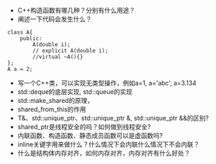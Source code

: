 - C++构造函数有哪几种？分别有什么用途？
- 阐述一下代码会发生什么？
```
class A{
    public:
        A(double i);  
        // explicit A(double i);  
        //virtual ~A(){}
};
A a = 2;
```
- 写一个C++类，可以实现无类型操作，例如a=1, a='abc', a=3.134
- std::deque的底层实现,  std::queue的实现
- std::make_shared的原理，
- shared_from_this的作用
- T&、std::unique_ptr<T>、std::unique_ptr<T> &, std::unique_ptr<T> &&的区别?
- shared_ptr是线程安全的吗？如何做到线程安全?
- 内联函数、构造函数、静态成员函数可以是虚函数吗?
- inline关键字用来做什么？什么情况下会内联什么情况下不会内联？
- 什么是结构体内存对齐，如何内存对齐，内存对齐有什么好处？
